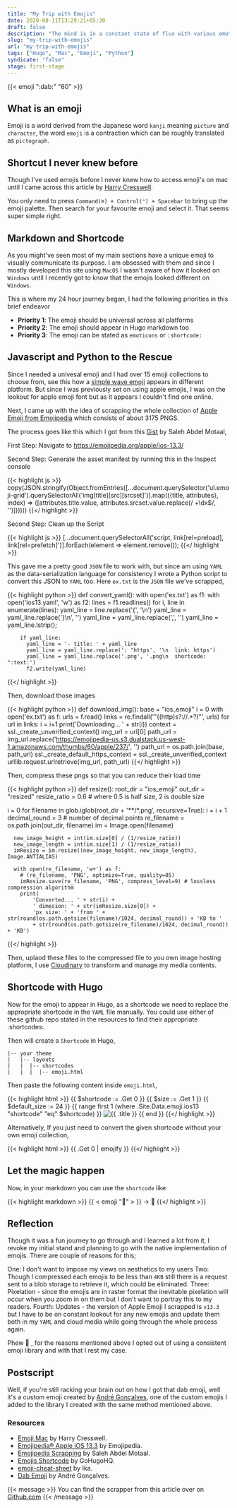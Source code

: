 ```yaml
---
title: "My Trip with Emojis"
date: 2020-08-11T13:29:21+05:30
draft: false
description: "The mind is in a constant state of flux with various emotions just in search of a consistent emoji library."
slug: "my-trip-with-emojis"
url: "my-trip-with-emojis"
tags: ["Hugo", "Mac", "Emoji", "Python"]
syndicate: "false"
stage: first-stage
---
```



{{< emoji ":dab:" "60" >}}

## What is an emoji

Emoji is a word derived from the Japanese word `kanji` meaning `picture` and `character`, the word `emoji` is a contraction which can be roughly translated as `pictograph`.

## Shortcut I never knew before

Though I've used emojis before I never knew how to access emoji's on mac until I came across this article by [Harry Cresswell](https://harrycresswell.com/articles/emoji-mac/).

You only need to press `Command(⌘) + Control(⌃) + Spacebar` to bring up the emoji palette. Then search for your favourite emoji and select it. That seems super simple right.


## Markdown and Shortcode

As you might've seen most of my main sections have a unique emoji to visually communicate its purpose. I am obsessed with them and since I mostly developed this site using `MacOS` I wasn't aware of how it looked on `Windows` until I recently got to know that the emojis looked different on `Windows`.

This is where my 24 hour journey began, I had the following priorities in this brief endeavor

- **Priority 1**: The emoji should be universal across all platforms
- **Priority 2**: The emoji should appear in Hugo markdown too
- **Priority 3**: The emoji can be stated as `emoticons` or `:shortcode:`


## Javascript and Python to the Rescue

Since I needed a univesal emoji and I had over 15 emoji collections to choose from, see this how a [simple wave emoji](https://emojipedia.org/waving-hand/) appears in different platform. But since I was previously set on using apple emojis, I was on the lookout for apple emoji font but as it appears I couldn't find one online.

Next, I came up with the idea of scrapping the whole collection of [Apple Emoji from Emojipedia](https://emojipedia.org/apple/ios-13.3/) which consists of about 3175 PNGS.

The process goes like this which I got from this [Gist](https://gist.github.com/SMotaal/03e7eccb2a8beb5db5529130bee7ee6f) by Saleh Abdel Motaal,

First Step: Navigate to https://emojipedia.org/apple/ios-13.3/

Second Step: Generate the asset manifest by running this in the Inspect console

{{< highlight js >}}
copy(JSON.stringify(Object.fromEntries([...document.querySelector('ul.emoji-grid').querySelectorAll('img[title][src][srcset]')].map(({title, attributes}, index) => ([attributes.title.value, attributes.srcset.value.replace(/ +\dx$/, '')])))))
{{</ highlight >}}

Second Step: Clean up the Script

{{< highlight js >}}
[...document.querySelectorAll('script, link[rel=preload], link[rel=prefetch]')].forEach(element => element.remove());
{{</ highlight >}}

This gave me a pretty good `JSON` file to work with, but since am using `YAML` as the  data-serialization language for consistency I wrote a Python script to convert this JSON to `YAML` too. Here `ex.txt` is the `JSON` file we've scrapped,

{{< highlight python >}}
def convert_yaml():
  with open('ex.txt') as f1:
    with open('ios13.yaml', 'w') as f2:
      lines = f1.readlines()
      for i, line in enumerate(lines):
        yaml_line = line.replace('{', '\n')
        yaml_line = yaml_line.replace('}\n', '')
        yaml_line = yaml_line.replace(',', '')
        yaml_line = yaml_line.lstrip();

        if yaml_line:
          yaml_line = '- title: ' + yaml_line
          yaml_line = yaml_line.replace(': "https', '\n  link: https')
          yaml_line = yaml_line.replace('.png', '.png\n  shortcode: ":text:')
          f2.write(yaml_line)
{{</ highlight >}}

Then, download those images

{{< highlight python >}}
def download_img():
  base = "ios_emoji"
  i = 0
  with open('ex.txt') as f:
    urls = f.read()
    links = re.findall('"((http)s?://.*?)"', urls)
    for url in links:
        i = i+1
        print('Downloading... ' + str(i))
        context = ssl._create_unverified_context()
        img_url = url[0]
        path_url = img_url.replace('https://emojipedia-us.s3.dualstack.us-west-1.amazonaws.com/thumbs/60/apple/237/', '')
        path_url = os.path.join(base, path_url)
        ssl._create_default_https_context = ssl._create_unverified_context
        urllib.request.urlretrieve(img_url, path_url)
{{</ highlight >}}

Then, compress these pngs so that you can reduce their load time

{{< highlight python >}}
def resize():
  root_dir = "ios_emoji"
  out_dir = "resized"
  resize_ratio = 0.6  # where 0.5 is half size, 2 is double size
  
  i = 0
  for filename in glob.iglob(root_dir + '**/*.png', recursive=True):
      i = i + 1
      decimal_round = 3 # number of decimal points
      re_filename = os.path.join(out_dir, filename)
      im = Image.open(filename)

      new_image_height = int(im.size[0] / (1/resize_ratio))
      new_image_length = int(im.size[1] / (1/resize_ratio))  
      imResize = im.resize((new_image_height, new_image_length), Image.ANTIALIAS)

      with open(re_filename, 'w+') as f:
        # (re_filename, 'PNG', optimize=True, quality=85)
        imResize.save(re_filename, 'PNG', compress_level=9) # lossless compression algorithm
        print(
            'Converted... ' + str(i) + 
            ' dimesion: ' + str(imResize.size[0]) +  
            'px size: ' + 'from ' + str(round(os.path.getsize(filename)/1024, decimal_round)) + 'KB to ' 
            + str(round(os.path.getsize(re_filename)/1024, decimal_round)) + 'KB')
{{</ highlight >}}

Then, uplaod these files to the compressed file to you own image hosting platform, I use [Cloudinary](https://cloudinary.com/) to transform and manage my media contents.

## Shortcode with Hugo

Now for the emoji to appear in Hugo, as a shortcode we need to replace the appropriate shortcode in the `YAML` file manually. You could use either of these github repo stated in the resources to find their appropriate :shortcodes:.

Then will create a `Shortcode` in Hugo,

```
|-- your theme
|   |-- layouts
|   |  |-- shortcodes
|   |  |  |-- emoji.html
```

Then paste the following content inside `emoji.html`,

{{< highlight html >}}
{{ $shortcode := .Get 0 }}
{{ $size := .Get 1 }}
{{ $default_size := 24 }}
{{ range first 1 (where .Site.Data.emoji.ios13 "shortcode" "eq" $shortcode) }}
    <span class="emoji">
        <img 
            width="{{ $size | default $default_size }}" 
            height="{{ $size | default $default_size }}" 
            class="cld-responsive lazyload"  
            title="{{ .title }}" 
            src="{{ .link }}"/><!-- /.Emoji -->
    </span><!-- /.Emoji Wrapper -->
{{ end }}
{{</ highlight >}}

Alternatively, If you just need to convert the given shortcode without your own emoji collection,

{{< highlight html >}}
{{ .Get 0 | emojify }}
{{</ highlight >}}

## Let the magic happen

Now, in your markdown you can use the `shortcode` like

{{< highlight markdown >}}
{{ < emoji ":avocado:" > }} -> 🥑
{{</ highlight >}}

## Reflection

Though it was a fun journey to go through and I learned a lot from it, I revoke my initial stand and planning to go with the native implementation of emojis. There are couple of reasons for this;

One: I don't want to impose my views on aesthetics to my users
Two: Though I compressed each emojis to be less than `4KB` still there is a request sent to a blob storage to retrieve it, which could be eliminated.
Three: Pixelation - since the emojis are in raster format the inevitable pixelation will occur when you zoom in on them but I don't want to portray this to my readers.
Fourth: Updates - the version of Apple Emoji I scrapped is `v13.3` but I have to be on constant lookout for any new emojis and update them both in my `YAML` and cloud media while going through the whole process again.

Phew 💨 , for the reasons mentioned above I opted out of using a consistent emoji library and with that I rest my case.

## Postscript

Well, if you're still racking your brain out on how I got that dab emoji, well it's a custom emoji created by [André Gonçalves](https://dribbble.com/andre_goncalves), one of the custom emojis I added to the library I created with the same method mentioned above.

### Resources

- [Emoji Mac](https://harrycresswell.com/articles/emoji-mac/) by Harry Cresswell.
- [Emojipedia® Apple iOS 13.3](https://emojipedia.org/apple/ios-13.3/) by Emojipedia.
- [Emojipedia Scrapping](https://gist.github.com/SMotaal/03e7eccb2a8beb5db5529130bee7ee6f) by Saleh Abdel Motaal.
- [Emojis Shortcode](https://gohugohq.com/partials/emojis-shortcode-for-hugo/) by GoHugoHQ.
- [emoji-cheat-sheet](https://github.com/ikatyang/emoji-cheat-sheet) by Ika.
- [Dab Emoji](https://dribbble.com/shots/6134883-Dab-Emoji) by André Gonçalves.

{{< message >}}
You can find the scrapper from this article over on <a href="https://gist.github.com/murshidazher/652f40516f30bdd2b57613f40e4a1f46">Github.com</a>
{{< /message >}}
